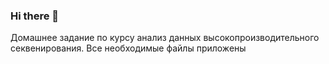 ### Hi there 👋
Домашнее задание по курсу анализ данных высокопроизводительного секвенирования. Все необходимые файлы приложены
<!--
**SofiaProkopchuk/SofiaProkopchuk** is a ✨ _special_ ✨ repository because its `README.md` (this file) appears on your GitHub profile.

Here are some ideas to get you started:

- 🔭 I’m currently working on ...
- 🌱 I’m currently learning ...
- 👯 I’m looking to collaborate on ...
- 🤔 I’m looking for help with ...
- 💬 Ask me about ...
- 📫 How to reach me: ...
- 😄 Pronouns: ...
- ⚡ Fun fact: ...
-->
